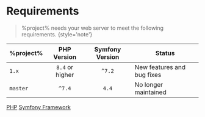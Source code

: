 # Requirements

> %project% needs your web server to meet the following requirements.
> {style='note'}

| **%project%** | **PHP Version**  | **Symfony Version** | **Status**                 |
|---------------|:----------------:|:-------------------:|----------------------------|
| `1.x`         | `8.4`  or higher |       `^7.2`        | New features and bug fixes |
| `master`      |      `^7.4`      |        `4.4`        | No longer maintained       |

<seealso>
  <category ref="related">
    <a href="Installation.md" />
    <a href="Configuration.md" />
  </category>
  <category ref="external">
    <a href="https://www.php.net">PHP</a>
    <a href="https://www.symfony.com">Symfony Framework</a>
  </category>
</seealso>
